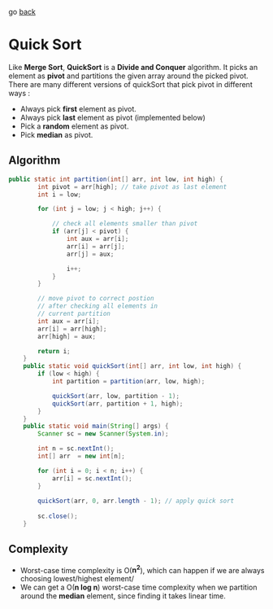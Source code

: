 go [back](SORTING-MENU.md)
# Quick Sort

Like **Merge Sort**, **QuickSort** is a **Divide and Conquer** algorithm. It picks an element as **pivot** and partitions the given array around the picked pivot. There are many different versions of quickSort that pick pivot in different ways :

* Always pick **first** element as pivot.
* Always pick **last** element as pivot (implemented below)
* Pick a **random** element as pivot.
* Pick **median** as pivot.

## Algorithm

```java
public static int partition(int[] arr, int low, int high) {
        int pivot = arr[high]; // take pivot as last element
        int i = low;

        for (int j = low; j < high; j++) {

            // check all elements smaller than pivot
            if (arr[j] < pivot) {
                int aux = arr[i];
                arr[i] = arr[j];
                arr[j] = aux;

                i++;
            }
        }

        // move pivot to correct postion
        // after checking all elements in 
        // current partition
        int aux = arr[i];
        arr[i] = arr[high];
        arr[high] = aux;

        return i;
    }
    public static void quickSort(int[] arr, int low, int high) {
        if (low < high) {
            int partition = partition(arr, low, high);

            quickSort(arr, low, partition - 1);
            quickSort(arr, partition + 1, high);
        }
    }
    public static void main(String[] args) {
        Scanner sc = new Scanner(System.in);

        int n = sc.nextInt();
        int[] arr  = new int[n];

        for (int i = 0; i < n; i++) {
            arr[i] = sc.nextInt();
        }
        
        quickSort(arr, 0, arr.length - 1); // apply quick sort
        
        sc.close();
    }
```
## Complexity

* Worst-case time complexity is O(**n<sup>2</sup>**), which can happen if we are always choosing lowest/highest element/
* We can get a O(**n log n**) worst-case time complexity when we partition around the **median** element, since finding it takes linear time.
